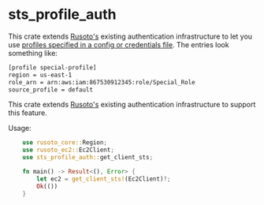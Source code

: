 # sts_profile_auth
This crate extends [Rusoto's](https://crates.io/crates/rusoto) existing authentication infrastructure to let you use [profiles specified in a config or credentials file](https://docs.aws.amazon.com/cli/latest/userguide/cli-configure-files.html).  The entries look something like:

```bash
[profile special-profile]
region = us-east-1
role_arn = arn:aws:iam:867530912345:role/Special_Role
source_profile = default
```

This crate extends [Rusoto's](https://crates.io/crates/rusoto) existing authentication infrastructure to support this feature.

Usage:

```rust
    use rusoto_core::Region;
    use rusoto_ec2::Ec2Client;
    use sts_profile_auth::get_client_sts;

    fn main() -> Result<(), Error> {
        let ec2 = get_client_sts!(Ec2Client)?;
        Ok(())
    }
```